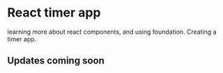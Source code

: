 # React timer app
 learning more about react components, and using foundation. Creating a timer app.
 ## Updates coming soon
